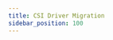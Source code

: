 ```yaml
---
title: CSI Driver Migration
sidebar_position: 100
---
```


<head>
  <link rel="canonical" href="https://main--longhornio-docusaurus.netlify.app/index"/>
</head>
